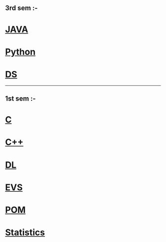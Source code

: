 ## 3rd sem :-

# [JAVA](./JAVA)

# [Python](./PYTHON)

# [DS](./DS)

---

## 1st sem :-

# [C](./C)

# [C++](./C++)

# [DL](./DL)

# [EVS](./EVS)

# [POM](./POM)

# [Statistics](./Statistics)
